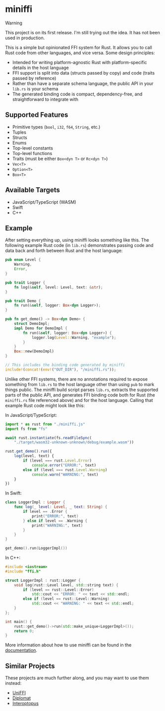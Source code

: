 # miniffi

> [!WARNING]
> This project is on its first release. I'm still trying out the idea. It has
> not been used in production.

This is a simple but opinionated FFI system for Rust. It allows you to call Rust code from other
languages, and vice versa. Some design principles:

- Intended for writing platform-agnostic Rust with platform-specific details in the host language
- FFI support is split into data (structs passed by copy) and code (traits passed by reference)
- Rather than have a separate schema language, the public API in your `lib.rs` is your schema
- The generated binding code is compact, dependency-free, and straightforward to integrate with

## Supported Features

- Primitive types (`bool`, `i32`, `f64`, `String`, etc.)
- Tuples
- Structs
- Enums
- Top-level constants
- Top-level functions
- Traits (must be either `Box<dyn T>` or `Rc<dyn T>`)
- `Vec<T>`
- `Option<T>`
- `Box<T>`

## Available Targets

- JavaScript/TypeScript (WASM)
- Swift
- C++

## Example

After setting everything up, using miniffi looks something like this. The
following example Rust code (in `lib.rs`) demonstrates passing code and
data back and forth between Rust and the host language:

```rs
pub enum Level {
    Warning,
    Error,
}

pub trait Logger {
    fn log(&self, level: Level, text: &str);
}

pub trait Demo {
    fn run(&self, logger: Box<dyn Logger>);
}

pub fn get_demo() -> Box<dyn Demo> {
    struct DemoImpl;
    impl Demo for DemoImpl {
        fn run(&self, logger: Box<dyn Logger>) {
            logger.log(Level::Warning, "example");
        }
    }
    Box::new(DemoImpl)
}

// This includes the binding code generated by miniffi
include!(concat!(env!("OUT_DIR"), "/miniffi.rs"));
```

Unlike other FFI systems, there are no annotations required to expose something
from `lib.rs` to the host language other than using `pub` to mark things public.
The miniffi build script parses `lib.rs`, extracts the supported parts of the
public API, and generates FFI binding code both for Rust (the `miniffi.rs` file
referenced above) and for the host language. Calling that example Rust code
might look like this:

In JavaScript/TypeScript:

```js
import * as rust from "./miniffi.js"
import fs from "fs"

await rust.instantiate(fs.readFileSync(
    "./target/wasm32-unknown-unknown/debug/example.wasm"))

rust.get_demo().run({
    log(level, text) {
        if (level === rust.Level.Error)
            console.error("ERROR:", text)
        else if (level === rust.Level.Warning)
            console.warn("WARNING:", text)
    }
})
```

In Swift:

```swift
class LoggerImpl : Logger {
    func log(_ level: Level, _ text: String) {
        if level == .Error {
            print("ERROR:", text)
        } else if level == .Warning {
            print("WARNING:", text)
        }
    }
}

get_demo().run(LoggerImpl())
```

In C++:

```c++
#include <iostream>
#include "ffi.h"

struct LoggerImpl : rust::Logger {
    void log(rust::Level level, std::string text) {
        if (level == rust::Level::Error)
            std::cout << "ERROR: " << text << std::endl;
        else if (level == rust::Level::Warning)
            std::cout << "WARNING: " << text << std::endl;
    }
};

int main() {
    rust::get_demo()->run(std::make_unique<LoggerImpl>());
    return 0;
}
```

More information about how to use miniffi can be found in the [documentation](https://docs.rs/miniffi/latest/miniffi/).

## Similar Projects

These projects are much further along, and you may want to use them instead:

- [UniFFI](https://github.com/mozilla/uniffi-rs)
- [Diplomat](https://github.com/rust-diplomat/diplomat)
- [Interoptopus](https://github.com/ralfbiedert/interoptopus)

